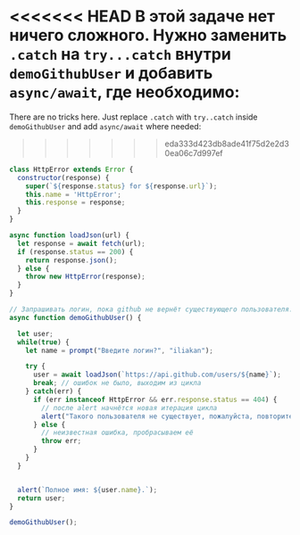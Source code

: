 
<<<<<<< HEAD
В этой задаче нет ничего сложного. Нужно заменить `.catch` на `try...catch` внутри `demoGithubUser` и добавить `async/await`, где необходимо:
=======
There are no tricks here. Just replace `.catch` with `try..catch` inside `demoGithubUser` and add `async/await` where needed:
>>>>>>> eda333d423db8ade41f75d2e2d30ea06c7d997ef

```js run
class HttpError extends Error {
  constructor(response) {
    super(`${response.status} for ${response.url}`);
    this.name = 'HttpError';
    this.response = response;
  }
}

async function loadJson(url) {
  let response = await fetch(url);
  if (response.status == 200) {
    return response.json();
  } else {
    throw new HttpError(response);
  }
}

// Запрашивать логин, пока github не вернёт существующего пользователя.
async function demoGithubUser() {

  let user;
  while(true) {
    let name = prompt("Введите логин?", "iliakan");

    try {
      user = await loadJson(`https://api.github.com/users/${name}`);
      break; // ошибок не было, выходим из цикла
    } catch(err) {
      if (err instanceof HttpError && err.response.status == 404) {
        // после alert начнётся новая итерация цикла
        alert("Такого пользователя не существует, пожалуйста, повторите ввод.");
      } else {
        // неизвестная ошибка, пробрасываем её
        throw err;
      }
    }      
  }


  alert(`Полное имя: ${user.name}.`);
  return user;
}

demoGithubUser();
```
